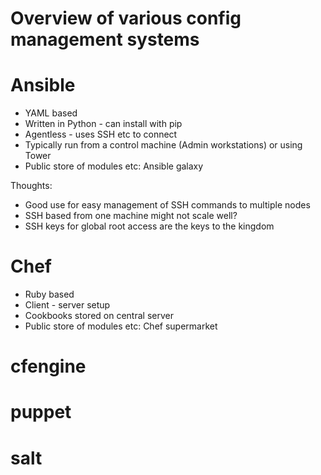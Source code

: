 Overview of various config management systems
===============================================

Ansible
==================

* YAML based 
* Written in Python - can install with pip
* Agentless - uses SSH etc to connect
* Typically run from a control machine (Admin workstations) or using Tower
* Public store of modules etc: Ansible galaxy

Thoughts:
* Good use for easy management of SSH commands to multiple nodes
* SSH based from one machine might not scale well?
* SSH keys for global root access are the keys to the kingdom

Chef
==================

* Ruby based
* Client - server setup
* Cookbooks stored on central server
* Public store of modules etc:  Chef supermarket

cfengine
==================

puppet
==================

salt
==================
